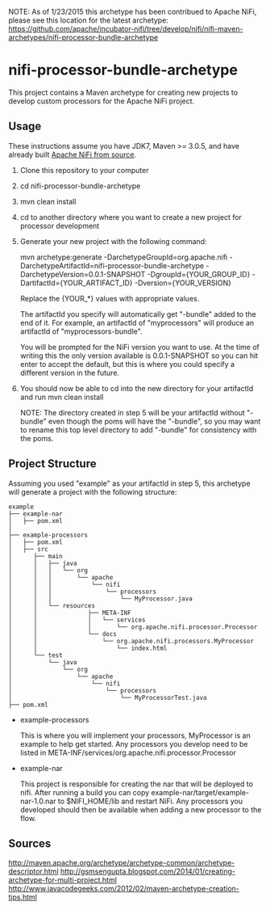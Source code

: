 NOTE: As of 1/23/2015 this archetype has been contribued to Apache NiFi, please see this location for the latest archetype:
https://github.com/apache/incubator-nifi/tree/develop/nifi/nifi-maven-archetypes/nifi-processor-bundle-archetype

nifi-processor-bundle-archetype
=================

This project contains a Maven archetype for creating new projects to develop
custom processors for the Apache NiFi project.

## Usage

These instructions assume you have JDK7, Maven >= 3.0.5, and have already built [Apache NiFi from
source](https://nifi.incubator.apache.org/development/quickstart.html).

1. Clone this repository to your computer

2. cd nifi-processor-bundle-archetype

3. mvn clean install

4. cd to another directory where you want to create a new project for processor development

5. Generate your new project with the following command:

    mvn archetype:generate -DarchetypeGroupId=org.apache.nifi -DarchetypeArtifactId=nifi-processor-bundle-archetype -DarchetypeVersion=0.0.1-SNAPSHOT -DgroupId={YOUR_GROUP_ID} -DartifactId={YOUR_ARTIFACT_ID} -Dversion={YOUR_VERSION}

    Replace the {YOUR_*} values with appropriate values.
    
    The artifactId you specify will automatically get "-bundle" added to the end of it. For example, 
    an artifactId of "myprocessors" will produce an artifactId of "myprocessors-bundle".
    
    You will be prompted for the NiFi version you want to use. At the time of writing this the only
    version available is 0.0.1-SNAPSHOT so you can hit enter to accept the default, but this is where
    you could specify a different version in the future.

6. You should now be able to cd into the new directory for your artifactId and run mvn clean install

    NOTE: The directory created in step 5 will be your artifactId without "-bundle" even though the poms 
    will have the "-bundle", so you may want to rename this top level directory to add "-bundle" for 
    consistency with the poms.

## Project Structure

Assuming you used "example" as your artifactId in step 5, this archetype will generate a project with 
the following structure:

    example
    ├── example-nar
    │   ├── pom.xml
    │   
    ├── example-processors
    │   ├── pom.xml
    │   ├── src
    │      ├── main
    │      │   ├── java
    │      │   │   └── org
    │      │   │       └── apache
    │      │   │           └── nifi
    │      │   │               └── processors
    │      │   │                   └── MyProcessor.java
    │      │   └── resources
    │      │              ├── META-INF
    │      │              │   └── services
    │      │              │       └── org.apache.nifi.processor.Processor
    │      │              └── docs
    │      │                  └── org.apache.nifi.processors.MyProcessor
    │      │                      └── index.html
    │      └── test
    │          └── java
    │              └── org
    │                  └── apache
    │                      └── nifi
    │                          └── processors
    │                              └── MyProcessorTest.java
    ├── pom.xml

* example-processors 
    
    This is where you will implement your processors, MyProcessor is an example to help get started. Any 
    processors you develop need to be listed in META-INF/services/org.apache.nifi.processor.Processor

* example-nar 

    This project is responsible for creating the nar that will be deployed to nifi. After running a build 
    you can copy example-nar/target/example-nar-1.0.nar to $NIFI_HOME/lib and restart NiFi. Any processors 
    you developed should then be available when adding a new processor to the flow.
    
## Sources

http://maven.apache.org/archetype/archetype-common/archetype-descriptor.html
http://gsmsengupta.blogspot.com/2014/01/creating-archetype-for-multi-project.html
http://www.javacodegeeks.com/2012/02/maven-archetype-creation-tips.html
